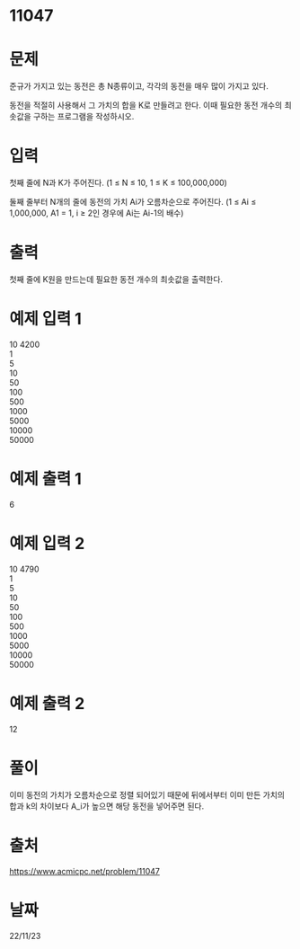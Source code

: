 # 11047

# 문제
준규가 가지고 있는 동전은 총 N종류이고, 각각의 동전을 매우 많이 가지고 있다.

동전을 적절히 사용해서 그 가치의 합을 K로 만들려고 한다. 이때 필요한 동전 개수의 최솟값을 구하는 프로그램을 작성하시오.

# 입력
첫째 줄에 N과 K가 주어진다. (1 ≤ N ≤ 10, 1 ≤ K ≤ 100,000,000)

둘째 줄부터 N개의 줄에 동전의 가치 Ai가 오름차순으로 주어진다. (1 ≤ Ai ≤ 1,000,000, A1 = 1, i ≥ 2인 경우에 Ai는 Ai-1의 배수)

# 출력
첫째 줄에 K원을 만드는데 필요한 동전 개수의 최솟값을 출력한다.

# 예제 입력 1 
10 4200  
1  
5  
10  
50  
100  
500  
1000  
5000  
10000  
50000  

# 예제 출력 1 
6 

# 예제 입력 2 
10 4790  
1  
5  
10  
50  
100  
500  
1000  
5000  
10000  
50000  

# 예제 출력 2 
12

# 풀이
이미 동전의 가치가 오름차순으로 정렬 되어있기 때문에 뒤에서부터 이미 만든 가치의 합과 k의 차이보다 A_i가 높으면 해당 동전을 넣어주면 된다.

# 출처 
https://www.acmicpc.net/problem/11047

# 날짜
22/11/23